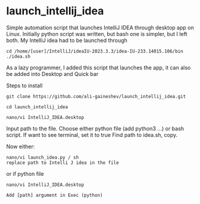 # launch_intellij_idea
Simple automation script that launches IntelliJ IDEA through desktop app on Linux. Initially python script was written, but bash one is simpler, but I left both. 
My IntelliJ idea had to be launched through 

``` 
cd /home/[user]/IntelliJ/ideaIU-2023.3.3/idea-IU-233.14015.106/bin
./idea.sh
```

As a lazy programmer, I added this script that launches the app, it can also be added into Desktop and Quick bar

Steps to install
```
git clone https://github.com/ali-gaineshev/launch_intellij_idea.git

cd launch_intellij_idea

nano/vi IntelliJ_IDEA.desktop
```

Input path to the file. Choose either python file (add python3 ...) or bash script. If want to see terminal, set it to true Find path to idea.sh, copy. 

Now either:  
```
nano/vi launch_idea.py / sh
replace path to Intelli J idea in the file
```
or if python file
```
nano/vi IntelliJ_IDEA.desktop

Add [path] argument in Exec (python)
```
